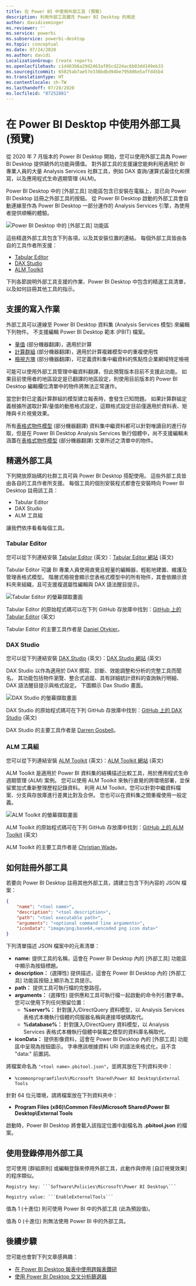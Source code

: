 ```yaml
---
title: 在 Power BI 中使用外部工具 (預覽)
description: 利用外部工具擴充 Power BI Desktop 的用途
author: davidiseminger
ms.reviewer: ''
ms.service: powerbi
ms.subservice: powerbi-desktop
ms.topic: conceptual
ms.date: 07/24/2020
ms.author: davidi
LocalizationGroup: Create reports
ms.openlocfilehash: c1d483b6a29d2463af05cd224ac6b03dd149eb33
ms.sourcegitcommit: 65025ab7ae57e338bdbd94be795886e5affd45b4
ms.translationtype: HT
ms.contentlocale: zh-TW
ms.lasthandoff: 07/28/2020
ms.locfileid: "87252881"
---
```

# <a name="using-external-tools-in-power-bi-desktop-preview"></a>在 Power BI Desktop 中使用外部工具 (預覽)

從 2020 年 7 月版本的 Power BI Desktop 開始，您可以使用外部工具為 Power BI Desktop 提供額外的功能與價值。 對外部工具的支援讓您能夠利用適用於 BI 專業人員的大量 Analysis Services 社群工具，例如 DAX 查詢/運算式最佳化和撰寫，以及應用程式生命週期管理 (ALM)。

Power BI Desktop 中的 [外部工具] 功能區包含已安裝在電腦上，並已向 Power BI Desktop 註冊之外部工具的按鈕。 從 Power BI Desktop 啟動的外部工具會自動連線至作為 Power BI Desktop 一部分運作的 Analysis Services 引擎，為使用者提供順暢的體驗。

![Power BI Desktop 中的 [外部工具] 功能區](media/desktop-external-tools/desktop-external-tools-01.png)

這些精選外部工具包含下列各項，以及其安裝位置的連結。 每個外部工具皆由各自的工具作者所支援：

* [Tabular Editor](https://tabulareditor.com/)
* [DAX Studio](https://daxstudio.org)
* [ALM Toolkit](http://alm-toolkit.com)


下列各節說明外部工具支援的作業、Power BI Desktop 中包含的精選工具清單，以及如何註冊其他工具的指示。

## <a name="supported-write-operations"></a>支援的寫入作業

外部工具可以連線至 Power BI Desktop 資料集 (Analysis Services 模型) 來編輯下列物件。 不支援編輯 Power BI Desktop 範本 (PBIT) 檔案。

* [量值](https://docs.microsoft.com/analysis-services/tabular-models/measures-ssas-tabular) \(部分機器翻譯\)，適用於計算
* [計算群組](https://docs.microsoft.com/analysis-services/tabular-models/calculation-groups) \(部分機器翻譯\)，適用於計算複雜模型中的重複使用性
* [檢視方塊](https://docs.microsoft.com/analysis-services/tabular-models/perspectives-ssas-tabular) \(部分機器翻譯\)，可定義資料集中繼資料的焦點性企業網域特定檢視

可能可以使用外部工具管理中繼資料翻譯，但此預覽版本目前不支援此功能。 如果目前使用者的地區設定是已翻譯的地區設定，則使用目前版本的 Power BI Desktop 編輯欄位清單中的物件將無法正常運作。 

當您針對已定義計算群組的模型建立報表時，會發生已知問題。 如果計算群組定義根據所選取計算/量值的動態格式設定，這類格式設定目前僅適用於資料表、矩陣與卡片視覺效果。

所有[表格式物件模型](https://docs.microsoft.com/analysis-services/tom/introduction-to-the-tabular-object-model-tom-in-analysis-services-amo) \(部分機器翻譯\) 資料集中繼資料都可以針對唯讀目的進行存取，但是在 Power BI Desktop Analysis Services 執行個體中，尚不支援編輯未涵蓋在[表格式物件模型](https://docs.microsoft.com/analysis-services/tom/introduction-to-the-tabular-object-model-tom-in-analysis-services-amo) \(部分機器翻譯\) 文章所述之清單中的物件。


## <a name="featured-external-tools"></a>精選外部工具

下列開放原始碼的社群工具可與 Power BI Desktop 搭配使用。 這些外部工具皆由各自的工具作者所支援。 每個工具的個別安裝程式都會在安裝時向 Power BI Desktop 註冊該工具：

* Tabular Editor
* DAX Studio
* ALM 工具組

讓我們依序看看每個工具。

### <a name="tabular-editor"></a>Tabular Editor

您可以從下列連結安裝 [Tabular Editor](https://tabulareditor.com/) \(英文\)：[Tabular Editor 網站](https://tabulareditor.com/) \(英文\)

Tabular Editor 可讓 BI 專業人員使用直覺且輕量的編輯器，輕鬆地建置、維護及管理表格式模型。 階層式檢視會顯示您表格式模型中的所有物件，其會依顯示資料夾來組織，且可支援複選屬性編輯與 DAX 語法醒目提示。

![Tabular Editor 的螢幕擷取畫面](media/desktop-external-tools/desktop-external-tools-02.png)

Tabular Editor 的原始程式碼可以在下列 GitHub 存放庫中找到：[GitHub 上的 Tabular Editor](https://github.com/otykier/TabularEditor) \(英文\)

Tabular Editor 的主要工具作者是 [Daniel Otykier](https://www.linkedin.com/in/daniel-otykier-2231876)。


### <a name="dax-studio"></a>DAX Studio

您可以從下列連結安裝 [DAX Studio](https://daxstudio.org) \(英文\)：[DAX Studio 網站](https://daxstudio.org) \(英文\)

DAX Studio 以作為適用於 DAX 撰寫、診斷、效能調整和分析的完整工具而聞名。 其功能包括物件瀏覽、整合式追蹤、具有詳細統計資料的查詢執行明細、DAX 語法醒目提示與格式設定。 下圖顯示 Dax Studio 畫面。 

![DAX Studio 的螢幕擷取畫面](media/desktop-external-tools/desktop-external-tools-03.png)

DAX Studio 的原始程式碼可在下列 GitHub 存放庫中找到：[GitHub 上的 DAX Studio](https://github.com/DaxStudio/DaxStudio) \(英文\)

DAX Studio 的主要工具作者是 [Darren Gosbell](https://www.linkedin.com/in/darrengosbell)。

### <a name="alm-toolkit"></a>ALM 工具組

您可以從下列連結安裝 [ALM Toolkit](http://alm-toolkit.com) \(英文\)：[ALM Toolkit 網站](http://alm-toolkit.com) \(英文\)

ALM Toolkit 是適用於 Power BI 資料集的結構描述比較工具，用於應用程式生命週期管理 (ALM) 案例。 您可以使用 ALM Toolkit 來執行直覺的跨環境部署，並保留累加式重新整理歷程記錄資料。 利用 ALM Toolkit，您可以針對中繼資料檔案、分支與存放庫進行差異比對及合併。 您也可以在資料集之間重複使用一般定義。

![ALM Toolkit 的螢幕擷取畫面](media/desktop-external-tools/desktop-external-tools-04.png)

ALM Toolkit 的原始程式碼可在下列 GitHub 存放庫中找到：[GitHub 上的 ALM Toolkit](https://github.com/microsoft/analysis-services) \(英文\)

ALM Toolkit 的主要工具作者是 [Christian Wade](https://www.linkedin.com/in/christianwade1)。


## <a name="how-to-register-external-tools"></a>如何註冊外部工具

若要向 Power BI Desktop 註冊其他外部工具，請建立包含下列內容的 JSON 檔案：

```json
{
    "name": "<tool name>",
    "description": "<tool description>",
    "path": "<tool executable path>",
    "arguments": "<optional command line arguments>",
    "iconData": "image/png;base64,<encoded png icon data>"
}
```

下列清單描述 JSON 檔案中的元素清單：
 
* **name:** 提供工具的名稱，這會在 Power BI Desktop 內的 [外部工具] 功能區中顯示為按鈕標題。
* **description：** (選擇性) 提供描述，這會在 Power BI Desktop 內的 [外部工具] 功能區按鈕上顯示為工具提示。
* **path：** 提供工具可執行檔的完整路徑。
* **arguments：** (選擇性) 提供應和工具可執行檔一起啟動的命令列引數字串。 您可以使用下列任何預留位置：
    * **%server%：** 針對匯入/DirectQuery 資料模型，以 Analysis Services 表格式本機執行個體的伺服器名稱與連接埠號碼取代。
    * **%database%：** 針對匯入/DirectQuery 資料模型，以 Analysis Services 表格式本機執行個體中裝載之模型的資料庫名稱取代。
* **iconData：** 提供影像資料，這會在 Power BI Desktop 內的 [外部工具] 功能區中呈現為按鈕圖示。 字串應該根據資料 URI 的語法來格式化，且不含 "data:" 前置詞。
 
將檔案命名為 `"<tool name>.pbitool.json"`，並將其放在下列資料夾中：

* `%commonprogramfiles%\Microsoft Shared\Power BI Desktop\External Tools`

針對 64 位元環境，請將檔案放在下列資料夾中：

* **Program Files (x86)\Common Files\Microsoft Shared\Power BI Desktop\External Tools**

啟動時，Power BI Desktop 將會載入該指定位置中副檔名為 **.pbitool.json** 的檔案。

## <a name="disabling-external-tools-using-the-registry"></a>使用登錄停用外部工具

您可使用 [群組原則] 或編輯登錄來停用外部工具，此動作與停用 [自訂視覺效果] 的程序類似。

    Registry key: ```Software\Policies\Microsoft\Power BI Desktop\```

    Registry value: ```EnableExternalTools```

值為 1 (十進位) 則可使用 Power BI 中的外部工具 (此為預設值)。

值為 0 (十進位) 則無法使用 Power BI 中的外部工具。


## <a name="next-steps"></a>後續步驟

您可能也會對下列文章感興趣：

* [在 Power BI Desktop 報表中使用跨報表鑽研](desktop-cross-report-drill-through.md)
* [使用 Power BI Desktop 交叉分析篩選器](../visuals/power-bi-visualization-slicers.md)


